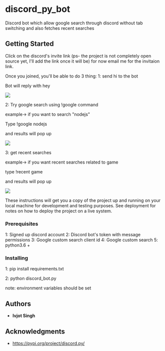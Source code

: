 # discord_py_bot

Discord bot which allow google search through discord without tab switching and also fetches recent searches

## Getting Started

Click on the discord's invite link 
(ps- the project is not completely open source yet, I'll add the link once it will be)
for now email me for the invitaion link.

Once you joined, you'll be able to do 3 thing:
1: send hi to the bot 

Bot will reply with hey

![](https://i.ibb.co/3yt0wkZ/Screenshot-2020-05-31-at-3-22-23-AM.png)


2: Try google search using !google command

example-> if you want to search "nodejs" 

Type !google nodejs

and results will pop up

![](https://i.ibb.co/1srQ7Cf/Screenshot-2020-05-31-at-3-20-03-AM.png)


3: get recent searches 

example-> if you want recent searches related to game

type !recent game

and results will pop up

![](https://i.ibb.co/D9pvFLw/Screenshot-2020-05-31-at-3-24-15-AM.png)


These instructions will get you a copy of the project up and running on your local machine for development and testing purposes. See deployment for notes on how to deploy the project on a live system.

### Prerequisites

1: Signed up discord account
2: Discord bot's token with message permissions
3: Google custom search client id
4: Google custom search 
5: python3.6 +


### Installing

1: pip install requirements.txt

2: python discord_bot.py

note: environment variables should be set
## Authors

* **Ivjot Singh** 


## Acknowledgments

* https://pypi.org/project/discord.py/


